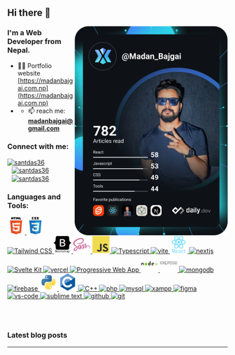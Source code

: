 ## Hi there 👋

<a href="https://app.daily.dev/Madan_Bajgai">
  <img align="right" src="https://github.com/madanbajgai/madanbajgai/blob/main/devcard.svg" width="350" alt="Madan Bajgai's Dev Card" />
</a>

<h3>I'm a Web Developer from Nepal.</h3>

- 👨‍💻 Portfolio website [https://madanbajgai.com.np](https://madanbajgai.com.np) 
- - 📫 reach me: **madanbajgai@gmail.com**

<h3 align="left">Connect with me:</h3>

<!-- Social Links -->
<p align="left">
  <a href="https://www.instagram.com/madanbazgai" target="blank"><img align="center" src="https://cdn3.iconfinder.com/data/icons/2018-social-media-logotypes/1000/2018_social_media_popular_app_logo_instagram-64.png" alt="santdas36" height="40" width="40" /></a>
  <a href="https://www.linkedin.com/in/madanbazgai" target="blank"><img align="center" src="https://cdn0.iconfinder.com/data/icons/social-circle-3/72/Linkedin-64.png" alt="santdas36" height="40" width="40" style="margin-left: 10px" /></a>
  <a href="https://fb.com/madan.bajgai" target="blank"><img align="center" src="https://cdn2.iconfinder.com/data/icons/social-media-2285/512/1_Facebook_colored_svg_copy-64.png" alt="santdas36" height="40" width="40" style="margin-left: 10px" /></a>
  <!-- <a href="https://twitter.com/" target="blank"><img align="center" src="https://cdn2.iconfinder.com/data/icons/social-media-2285/512/1_Twitter2_colored_svg-64.png" alt="santdas36" height="40" width="40" style="margin-left: 10px" /></a> -->
</p>

<!-- Language and Tools -->

<h3 align="left">Languages and Tools:</h3>

<p align="left">
  <!-- HTML5 -->
  <a href="https://www.w3.org/html/" target="_blank">
    <img src="https://raw.githubusercontent.com/devicons/devicon/master/icons/html5/html5-original-wordmark.svg" alt="html5" width="40" height="40" />
  </a>

  <!-- CSS3 -->
  <a href="https://www.w3schools.com/css/" target="_blank">
    <img src="https://raw.githubusercontent.com/devicons/devicon/master/icons/css3/css3-original-wordmark.svg" alt="css3" width="40" height="40" />
  </a>

  <!-- Tailwind CSS -->
  <a href="https://tailwindcss.com/" target="_blank">
    <img src="https://user-images.githubusercontent.com/98990/89711240-4172a200-d989-11ea-8d51-4aaf922fa407.png" alt="Tailwind CSS" width="40" height="40" />
  </a>

  <!-- Bootstrap -->
  <a href="https://getbootstrap.com" target="_blank">
    <img src="https://raw.githubusercontent.com/devicons/devicon/master/icons/bootstrap/bootstrap-plain-wordmark.svg" alt="bootstrap" width="40" height="40" />
  </a>

  <!-- SASS -->
  <a href="https://sass-lang.com" target="_blank">
    <img src="https://raw.githubusercontent.com/devicons/devicon/master/icons/sass/sass-original.svg" alt="sass" width="40" height="40" />
  </a>

  <!-- JavaScript -->
  <a href="https://www.w3schools.com/js/" target="_blank">
    <img src="https://raw.githubusercontent.com/devicons/devicon/master/icons/javascript/javascript-original.svg" alt="JavaScript" width="40" height="40" />
  </a>

  <!-- TypeScript -->
  <a href="https://www.typescriptlang.org/">
    <img src="https://upload.wikimedia.org/wikipedia/commons/thumb/4/4c/Typescript_logo_2020.svg/2048px-Typescript_logo_2020.svg.png" alt="Typescript" width="40" height="40" />
  </a>

  <!-- Vite -->
  <a href="https://vitejs.dev/" target="_blank">
    <img src="https://vitejs.dev/logo-with-shadow.png" alt="vite" width="40" height="40" />
  </a>

  <!-- ReactJS -->
  <a href="https://reactjs.org/" target="_blank">
    <img src="https://raw.githubusercontent.com/devicons/devicon/master/icons/react/react-original-wordmark.svg" alt="react" width="40" height="40" />
  </a>

  <!-- NextJS -->
  <a href="https://nextjs.org/" target="_blank">
    <img src="https://www.svgrepo.com/show/354113/nextjs-icon.svg" alt="nextjs" width="50" height="40" />
  </a>

  <!-- Svelte/ Svelte-kit -->
  <a href="https://svelte.dev/">
    <img src="https://res.cloudinary.com/practicaldev/image/fetch/s--be3eR7Dm--/c_limit%2Cf_auto%2Cfl_progressive%2Cq_auto%2Cw_880/https://nunomalex.me/svelte-logo.png" alt="Svelte Kit" height="40" />
  </a>

  <!-- Vercel -->
  <a href="https://vercel.com/" target="_blank">
    <img src="https://encrypted-tbn0.gstatic.com/images?q=tbn:ANd9GcQ0irVkQRaYA0tFB3442h8Mu_B405Ds-oDvtaPOEGM&s" alt="vercel" width="40" height="40" />
  </a>

  <!-- Progressive Web App -->
  <a href="https://web.dev/progressive-web-apps/">
    <img src="https://upload.wikimedia.org/wikipedia/commons/thumb/d/d5/Progressive_Web_Apps_Logo.svg/1200px-Progressive_Web_Apps_Logo.svg.png" alt="Progressive Web App" height="40" />
  </a>

  <!-- NodeJS -->
  <a href="https://nodejs.org" target="_blank">
    <img src="https://raw.githubusercontent.com/devicons/devicon/master/icons/nodejs/nodejs-original-wordmark.svg" alt="nodejs" width="40" height="40" />
  </a>

  <!-- Express JS -->
  <a href="https://expressjs.com" target="_blank">
    <img src="https://raw.githubusercontent.com/devicons/devicon/master/icons/express/express-original-wordmark.svg" alt="express" width="40" height="40" />
  </a>

  <!-- Mongodb -->
  <a href="https://www.mongodb.com/" target="_blank">
    <img src="https://w1.pngwing.com/pngs/711/379/png-transparent-green-grass-mongodb-database-documentoriented-database-dashboard-nosql-bson-javascript-thumbnail.png" alt="mongodb" width="40" height="40" />
  </a>

  <!-- Firebase -->
  <a href="https://firebase.google.com/" target="_blank">
    <img src="https://www.vectorlogo.zone/logos/firebase/firebase-icon.svg" alt="firebase" width="40" height="40" />
  </a>

  <!-- Python -->
  <a href="https://www.python.org" target="_blank">
    <img src="https://raw.githubusercontent.com/devicons/devicon/master/icons/python/python-original.svg" alt="python" width="40" height="40" />
  </a>

  <!-- C Programming -->
  <a href="https://www.cprogramming.com/" target="_blank">
    <img src="https://raw.githubusercontent.com/devicons/devicon/master/icons/c/c-original.svg" alt="c" width="40" height="40" />
  </a>

  <!-- C++ -->
  <a href="https://www.w3schools.com/cpp/" target="_blank">
    <img src="https://upload.wikimedia.org/wikipedia/commons/thumb/1/18/ISO_C%2B%2B_Logo.svg/306px-ISO_C%2B%2B_Logo.svg.png" alt="C++" width="40" height="40" />
  </a>

  <!-- PHP  -->
  <a href="https://www.php.net" target="_blank">
    <img src="https://w7.pngwing.com/pngs/751/3/png-transparent-logo-php-html-others-text-trademark-logo-thumbnail.png" alt="php" width="50" height="40" />
  </a>

  <!-- MySQL -->
  <a href="https://www.mysql.com/" target="_blank">
    <img src="https://download.logo.wine/logo/MySQL/MySQL-Logo.wine.png" alt="mysql" width="40" height="40" />
  </a>

  <!-- XAMPP -->
  <a href="https://www.apachefriends.org/" target="_blank">
    <img src="https://w7.pngwing.com/pngs/369/32/png-transparent-xampp-php-computer-servers-computer-software-localhost-others-text-rectangle-orange-thumbnail.png" alt="xampp" width="40" height="40" />
  </a>

  <!-- Figma -->
  <a href="https://www.figma.com/" target="_blank">
    <img src="https://www.vectorlogo.zone/logos/figma/figma-icon.svg" alt="figma" width="40" height="40" />
  </a>

  <!-- VS Code -->
  <a href="https://code.visualstudio.com/" target="_blank">
    <img src="https://cdn.icon-icons.com/icons2/2107/PNG/512/file_type_vscode_icon_130084.png" alt="vs-code" width="40" height="40" />
  </a>

  <!-- Sublime Text -->
  <a href="https://www.sublimetext.com/" target="_blank">
    <img src="https://upload.wikimedia.org/wikipedia/en/thumb/d/d2/Sublime_Text_3_logo.png/150px-Sublime_Text_3_logo.png" alt="sublime text" width="40" height="40" />
  </a>

  <!-- GitHub -->
  <a href="https://www.github.com/" target="_blank">
    <img src="https://cdn-icons-png.flaticon.com/512/25/25231.png" alt="github" width="40" height="40" />
  </a>

  <!-- Git -->
  <a href="https://git-scm.com/" target="_blank">
    <img src="https://git-scm.com/images/logos/downloads/Git-Icon-1788C.png" alt="git" width="40" height="40" />
  </a>
</p>
<br /><br />

### Latest blog posts

<!-- BLOG-POST-LIST:START -->

<!-- BLOG-POST-LIST:END -->

---


